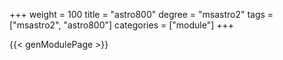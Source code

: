 +++
weight = 100
title = "astro800"
degree = "msastro2"
tags = ["msastro2", "astro800"]
categories = ["module"]
+++

{{< genModulePage >}}
